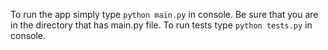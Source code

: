To run the app simply type ```python main.py``` in console. Be sure that you are in the directory that has main.py file. To run tests type ```python tests.py``` in console.
